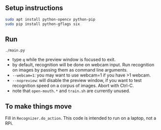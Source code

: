 
## Setup instructions

```bash
sudo apt install python-opencv python-pip
sudo pip install python-gflags six
```

## Run

`./main.py`

* type `q` while the preview window is focused to exit.
* by default, recognition will be done on webcam input. Run recognition on images by passing them as command line arguments.
* `--webcam=1`: you may want to use webcam=1 if you have >1 webcam.
* `--nopreview`: will disable the preview window, if you want to test recognition speed on a corpus of images.  Abort with Ctrl-C.
* note that `open-mouth.*` and `train.sh` are currently unused.

## To make things move

Fill in `Recognizer.do_action`. This code is intended to run on a laptop, not a
RPi.
